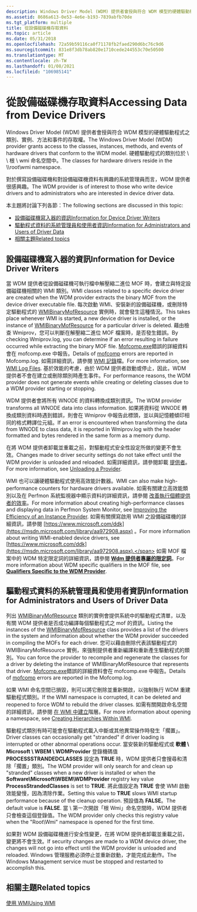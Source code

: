 ```yaml
---
description: Windows Driver Model (WDM) 提供者會授與符合 WDM 模型的硬體驅動程式之類別、實例、方法和事件的存取權。
ms.assetid: 8686a613-0e53-4e6e-b193-7839abfb70de
ms.tgt_platform: multiple
title: 從設備磁碟機存取資料
ms.topic: article
ms.date: 05/31/2018
ms.openlocfilehash: 72a59b59116ca0f71178fb2faed290d6bc76c9d6
ms.sourcegitcommit: 831e8f3db78ab820e1710cede244553c70e50500
ms.translationtype: MT
ms.contentlocale: zh-TW
ms.lasthandoff: 01/08/2021
ms.locfileid: "106985141"
---
```

# <a name="accessing-data-from-device-drivers"></a><span data-ttu-id="dc15a-103">從設備磁碟機存取資料</span><span class="sxs-lookup"><span data-stu-id="dc15a-103">Accessing Data from Device Drivers</span></span>

<span data-ttu-id="dc15a-104">Windows Driver Model (WDM) 提供者會授與符合 WDM 模型的硬體驅動程式之類別、實例、方法和事件的存取權。</span><span class="sxs-lookup"><span data-stu-id="dc15a-104">The Windows Driver Model (WDM) provider grants access to the classes, instances, methods, and events of hardware drivers that conform to the WDM model.</span></span> <span data-ttu-id="dc15a-105">硬體驅動程式的類別位於 \\ \\ 根 \\ wmi 命名空間中。</span><span class="sxs-lookup"><span data-stu-id="dc15a-105">The classes for hardware drivers reside in the \\\\root\\wmi namespace.</span></span>

<span data-ttu-id="dc15a-106">對於撰寫設備磁碟機和對設備磁碟機資料有興趣的系統管理員而言，WDM 提供者很感興趣。</span><span class="sxs-lookup"><span data-stu-id="dc15a-106">The WDM provider is of interest to those who write device drivers and to administrators who are interested in device driver data.</span></span>

<span data-ttu-id="dc15a-107">本主題將討論下列各節：</span><span class="sxs-lookup"><span data-stu-id="dc15a-107">The following sections are discussed in this topic:</span></span>

-   [<span data-ttu-id="dc15a-108">設備磁碟機寫入器的資訊</span><span class="sxs-lookup"><span data-stu-id="dc15a-108">Information for Device Driver Writers</span></span>](#information-for-device-driver-writers)
-   [<span data-ttu-id="dc15a-109">驅動程式資料的系統管理員和使用者資訊</span><span class="sxs-lookup"><span data-stu-id="dc15a-109">Information for Administrators and Users of Driver Data</span></span>](#information-for-administrators-and-users-of-driver-data)
-   [<span data-ttu-id="dc15a-110">相關主題</span><span class="sxs-lookup"><span data-stu-id="dc15a-110">Related topics</span></span>](#related-topics)

## <a name="information-for-device-driver-writers"></a><span data-ttu-id="dc15a-111">設備磁碟機寫入器的資訊</span><span class="sxs-lookup"><span data-stu-id="dc15a-111">Information for Device Driver Writers</span></span>

<span data-ttu-id="dc15a-112">當 WDM 提供者從設備磁碟機可執行檔中解壓縮二進位 MOF 時，會建立與特定設備磁碟機相關的 WMI 類別。</span><span class="sxs-lookup"><span data-stu-id="dc15a-112">WMI classes related to a specific device driver are created when the WDM provider extracts the binary MOF from the device driver executable file.</span></span> <span data-ttu-id="dc15a-113">每次啟動 WMI、安裝新的設備磁碟機，或刪除特定驅動程式的 [WMIBinaryMofResource](/windows/desktop/WmiCoreProv/wmibinarymofresource) 實例時，就會發生這種情況。</span><span class="sxs-lookup"><span data-stu-id="dc15a-113">This takes place whenever WMI is started, a new device driver is installed, or the instance of [WMIBinaryMofResource](/windows/desktop/WmiCoreProv/wmibinarymofresource) for a particular driver is deleted.</span></span> <span data-ttu-id="dc15a-114">藉由檢查 Wmiprov，您可以判斷在解壓縮二進位 MOF 檔案時，是否發生錯誤。</span><span class="sxs-lookup"><span data-stu-id="dc15a-114">By checking Wmiprov.log, you can determine if an error resulting in failure occurred while extracting the binary MOF file.</span></span> <span data-ttu-id="dc15a-115">[Mofcomp.exe](mofcomp.md)錯誤的詳細資料會在 mofcomp.exe 中報告。</span><span class="sxs-lookup"><span data-stu-id="dc15a-115">Details of [mofcomp](mofcomp.md) errors are reported in Mofcomp.log.</span></span> <span data-ttu-id="dc15a-116">如需詳細資訊，請參閱 [WMI 記錄](wmi-log-files.md)檔。</span><span class="sxs-lookup"><span data-stu-id="dc15a-116">For more information, see [WMI Log Files](wmi-log-files.md).</span></span> <span data-ttu-id="dc15a-117">基於效能的考慮，由於 WDM 提供者啟動或停止，因此，WDM 提供者不會在建立或刪除類別時產生事件。</span><span class="sxs-lookup"><span data-stu-id="dc15a-117">For performance reasons, the WDM provider does not generate events while creating or deleting classes due to a WDM provider starting or stopping.</span></span>

<span data-ttu-id="dc15a-118">WDM 提供者會將所有 WNODE 的資料轉換成類別資訊。</span><span class="sxs-lookup"><span data-stu-id="dc15a-118">The WDM provider transforms all WNODE data into class information.</span></span> <span data-ttu-id="dc15a-119">如果將資料從 WNODE 轉換成類別資料時遇到錯誤，則會在 Wmiprov 中報告此標頭，並以與記憶體傾印相同的格式轉譯位元組。</span><span class="sxs-lookup"><span data-stu-id="dc15a-119">If an error is encountered when transforming the data from WNODE to class data, it is reported in Wmiprov.log with the header formatted and bytes rendered in the same form as a memory dump.</span></span>

<span data-ttu-id="dc15a-120">在將 WDM 提供者卸載並重載之前，對驅動程式安全性設定所做的變更不會生效。</span><span class="sxs-lookup"><span data-stu-id="dc15a-120">Changes made to driver security settings do not take effect until the WDM provider is unloaded and reloaded.</span></span> <span data-ttu-id="dc15a-121">如需詳細資訊，請參閱卸載 [提供者](unloading-a-provider.md)。</span><span class="sxs-lookup"><span data-stu-id="dc15a-121">For more information, see [Unloading a Provider](unloading-a-provider.md).</span></span>

<span data-ttu-id="dc15a-122">WMI 也可以讓硬體驅動程式使用高效能計數器。</span><span class="sxs-lookup"><span data-stu-id="dc15a-122">WMI can also make high-performance counters for hardware drivers available.</span></span> <span data-ttu-id="dc15a-123">如需有關建立高效能類別以及在 Perfmon 系統監視器中顯示資料的詳細資訊，請參閱 [改善執行個體提供者的效率](improving-the-efficiency-of-an-instance-provider.md)。</span><span class="sxs-lookup"><span data-stu-id="dc15a-123">For more information about creating high-performance classes and displaying data in Perfmon System Monitor, see [Improving the Efficiency of an Instance Provider](improving-the-efficiency-of-an-instance-provider.md).</span></span> <span data-ttu-id="dc15a-124">如需有關撰寫啟用 WMI 之設備磁碟機的詳細資訊，請參閱 [https://www.microsoft.com/ddk](https://msdn.microsoft.com/library/aa972908.aspx) 。</span><span class="sxs-lookup"><span data-stu-id="dc15a-124">For more information about writing WMI-enabled device drivers, see [https://www.microsoft.com/ddk](https://msdn.microsoft.com/library/aa972908.aspx).</span></span> <span data-ttu-id="dc15a-125">如需 MOF 檔案中的 WDM 特定限定詞的詳細資訊，請參閱 [**Wdm 提供者專屬的限定詞**](qualifiers-specific-to-the-wdm-provider.md)。</span><span class="sxs-lookup"><span data-stu-id="dc15a-125">For more information about WDM specific qualifiers in the MOF file, see [**Qualifiers Specific to the WDM Provider**](qualifiers-specific-to-the-wdm-provider.md).</span></span>

## <a name="information-for-administrators-and-users-of-driver-data"></a><span data-ttu-id="dc15a-126">驅動程式資料的系統管理員和使用者資訊</span><span class="sxs-lookup"><span data-stu-id="dc15a-126">Information for Administrators and Users of Driver Data</span></span>

<span data-ttu-id="dc15a-127">列出 [WMIBinaryMofResource](/windows/desktop/WmiCoreProv/wmibinarymofresource) 類別的實例會提供系統中的驅動程式清單，以及有關 WDM 提供者是否成功編譯每個驅動程式之 mof 的資訊。</span><span class="sxs-lookup"><span data-stu-id="dc15a-127">Listing the instances of the [WMIBinaryMofResource](/windows/desktop/WmiCoreProv/wmibinarymofresource) class provides a list of the drivers in the system and information about whether the WDM provider succeeded in compiling the MOFs for each driver.</span></span> <span data-ttu-id="dc15a-128">您可以藉由刪除代表該驅動程式的 WMIBinaryMofResource 實例，來強制提供者重新編譯和重新產生驅動程式的類別。</span><span class="sxs-lookup"><span data-stu-id="dc15a-128">You can force the provider to recompile and regenerate the classes for a driver by deleting the instance of WMIBinaryMofResource that represents that driver.</span></span> <span data-ttu-id="dc15a-129">[Mofcomp.exe](mofcomp.md)錯誤的詳細資料會在 mofcomp.exe 中報告。</span><span class="sxs-lookup"><span data-stu-id="dc15a-129">Details of [mofcomp](mofcomp.md) errors are reported in the Mofcomp.log.</span></span>

<span data-ttu-id="dc15a-130">如果 WMI 命名空間已損毀，則可以將它刪除並重新開啟，以強制執行 WDM 重建驅動程式類別。</span><span class="sxs-lookup"><span data-stu-id="dc15a-130">If the WMI namespace is corrupted, it can be deleted and reopened to force WDM to rebuild the driver classes.</span></span> <span data-ttu-id="dc15a-131">如需有關開啟命名空間的詳細資訊，請參閱 [在 WMI 中建立](creating-hierarchies-within-wmi.md)階層。</span><span class="sxs-lookup"><span data-stu-id="dc15a-131">For more information about opening a namespace, see [Creating Hierarchies Within WMI](creating-hierarchies-within-wmi.md).</span></span>

<span data-ttu-id="dc15a-132">驅動程式類別有時可能會在驅動程式載入中斷或其他異常操作時發生「擱置」。</span><span class="sxs-lookup"><span data-stu-id="dc15a-132">Driver classes can occasionally get "stranded" if driver loading is interrupted or other abnormal operations occur.</span></span> <span data-ttu-id="dc15a-133">當安裝新的驅動程式或 **軟體 \\ Microsoft \\ WBEM \\ WDMProvider** 登錄機碼值 **PROCESSSTRANDEDCLASSES** 設定為 **TRUE** 時，WDM 提供者只會搜尋和清除「擱置」類別。</span><span class="sxs-lookup"><span data-stu-id="dc15a-133">The WDM provider will only search for and clean up "stranded" classes when a new driver is installed or when the **Software\\Microsoft\\WBEM\\WDMProvider** registry key value **ProcessStrandedClasses** is set to **TRUE**.</span></span> <span data-ttu-id="dc15a-134">將此值設定為 **TRUE** 會使 WMI 啟動效能變慢，因為清除作業。</span><span class="sxs-lookup"><span data-stu-id="dc15a-134">Setting this value to **TRUE** slows WMI startup performance because of the cleanup operation.</span></span> <span data-ttu-id="dc15a-135">預設值為 **FALSE**。</span><span class="sxs-lookup"><span data-stu-id="dc15a-135">The default value is **FALSE**.</span></span> <span data-ttu-id="dc15a-136">當 \\ 第一次開啟「根 Wmi」命名空間時，WDM 提供者只會檢查這個登錄值。</span><span class="sxs-lookup"><span data-stu-id="dc15a-136">The WDM provider only checks this registry value when the "Root\\Wmi" namespace is opened for the first time.</span></span>

<span data-ttu-id="dc15a-137">如果對 WDM 設備磁碟機進行安全性變更，在將 WDM 提供者卸載並重載之前，變更將不會生效。</span><span class="sxs-lookup"><span data-stu-id="dc15a-137">If security changes are made to a WDM device driver, the changes will not go into effect until the WDM provider is unloaded and reloaded.</span></span> <span data-ttu-id="dc15a-138">Windows 管理服務必須停止並重新啟動，才能完成此動作。</span><span class="sxs-lookup"><span data-stu-id="dc15a-138">The Windows Management service must be stopped and restarted to accomplish this.</span></span>

## <a name="related-topics"></a><span data-ttu-id="dc15a-139">相關主題</span><span class="sxs-lookup"><span data-stu-id="dc15a-139">Related topics</span></span>

<dl> <dt>

[<span data-ttu-id="dc15a-140">使用 WMI</span><span class="sxs-lookup"><span data-stu-id="dc15a-140">Using WMI</span></span>](using-wmi.md)
</dt> </dl>

 

 

